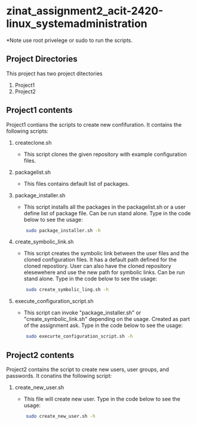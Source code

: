 # zinat_assignment2_acit-2420-linux_systemadministration
*Note use root privelege or sudo to run the scripts.

## Project Directories
This project has two project ditectories
1. Project1
2. Project2

## Project1 contents
Project1 contians the scripts to create new confifuration. It contains the following scripts:

1. createclone.sh
    - This script clones the given repository with example configuration files.

2. packagelist.sh
    - This files contains default list of packages.

3. package_installer.sh
    - This script installs all the packages in the packagelist.sh or a user define list of package file. Can be run stand alone. Type in the code below to see the usage:

    ```bash
        sudo package_installer.sh -h
    ```
4. create_symbolic_link.sh 
    - This script creates the symbolic link between the user files and the cloned configuration files. It has a default path defined for the cloned repostiory. User can also have the cloned repository elesewehere and use the new path for symbolic links. Can be run stand alone. Type in the code below to see the usage:

    ```bash
        sudo create_symbolic_ling.sh -h
    ```
5. execute_configuration_script.sh
    - This script can invoke "package_installer.sh" or "create_symbolic_link.sh" depending on the usage. Created as part of the assignment ask. Type in the code below to see the usage:
    
    ```bash
        sudo execurte_configuration_script.sh -h
    ```

## Project2 contents
Project2 contains the script to create new users, user groups, and passwords. It conatins the following script:

1. create_new_user.sh
    - This file will create new user. Type in the code below to see the usage:

    ```bash
        sudo create_new_user.sh -h
    ```



